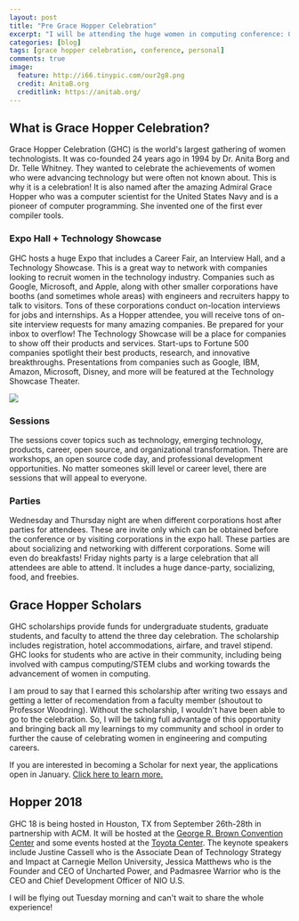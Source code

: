 ```yaml
---
layout: post
title: "Pre Grace Hopper Celebration"
excerpt: "I will be attending the huge women in computing conference: Grace Hopper Celebration next week! I will be blogging my whole experience there but I thought it would be good to do a pre-conference post to cover some of the details ahead of time and even share some of the tips I gathered for attending."
categories: [blog]
tags: [grace hopper celebration, conference, personal]
comments: true
image:
  feature: http://i66.tinypic.com/our2g8.png
  credit: AnitaB.org
  creditlink: https://anitab.org/
---
```

## What is Grace Hopper Celebration?
Grace Hopper Celebration (GHC) is the world's largest gathering of women technologists. It was co-founded 24 years ago in 1994 by Dr. Anita Borg and Dr. Telle Whitney. They wanted to celebrate the achievements of women who were advancing technology but were often not known about. This is why it is a celebration! It is also named after the amazing Admiral Grace Hopper who was a computer scientist for the United States Navy and is a pioneer of computer programming. She invented one of the first ever compiler tools.

### Expo Hall + Technology Showcase
GHC hosts a huge Expo that includes a Career Fair, an Interview Hall, and a Technology Showcase. This is a great way to network with companies looking to recruit women in the technology industry. Companies such as Google, Microsoft, and Apple, along with other smaller corporations have booths (and sometimes whole areas) with engineers and recruiters happy to talk to visitors. Tons of these corporations conduct on-location interviews for jobs and internships. As a Hopper attendee, you will receive tons of on-site interview requests for many amazing companies. Be prepared for your inbox to overflow! The Technology Showcase will be a place for companies to show off their products and services. Start-ups to Fortune 500 companies spotlight their best products, research, and innovative breakthroughs. Presentations from companies such as Google, IBM, Amazon, Microsoft, Disney, and more will be featured at the Technology Showcase Theater. 

![](https://ghc.anitab.org/wp-content/uploads/sites/2/2018/06/314-1024x683.jpg)

### Sessions
The sessions cover topics such as technology, emerging technology, products, career, open source, and organizational transformation. There are workshops, an open source code day, and professional development opportunities. No matter someones skill level or career level, there are sessions that will appeal to everyone.

### Parties
Wednesday and Thursday night are when different corporations host after parties for attendees. These are invite only which can be obtained before the conference or by visiting corporations in the expo hall. These parties are about socializing and networking with different corporations. Some will even do breakfasts! Friday nights party is a large celebration that all attendees are able to attend. It includes a huge dance-party, socializing, food, and freebies.

## Grace Hopper Scholars
GHC scholarships provide funds for undergraduate students, graduate students, and faculty to attend the three day celebration. The scholarship includes registration, hotel accommodations, airfare, and travel stipend. GHC looks for students who are active in their community, including being involved with campus computing/STEM clubs and working towards the advancement of women in computing.

I am proud to say that I earned this scholarship after writing two essays and getting a letter of recomendation from a faculty member (shoutout to Professor Woodring). Without the scholarship, I wouldn't have been able to go to the celebration. So, I will be taking full advantage of this opportunity and bringing back all my learnings to my community and school in order to further the cause of celebrating women in engineering and computing careers.

If you are interested in becoming a Scholar for next year, the applications open in January. [Click here to learn more.](https://ghc.anitab.org/2018-student-academic/scholarships/)

## Hopper 2018
GHC 18 is being hosted in Houston, TX from September 26th-28th in partnership with ACM. It will be hosted at the [George R. Brown Convention Center](https://www.grbhouston.com/) and some events hosted at the [Toyota Center](http://www.houstontoyotacenter.com/). The keynote speakers include Justine Cassell who is the Associate Dean of Technology Strategy and Impact at Carnegie Mellon University, Jessica Matthews who is the Founder and CEO of Uncharted Power, and Padmasree Warrior who is the CEO and Chief Development Officer of NIO U.S.

I will be flying out Tuesday morning and can't wait to share the whole experience!